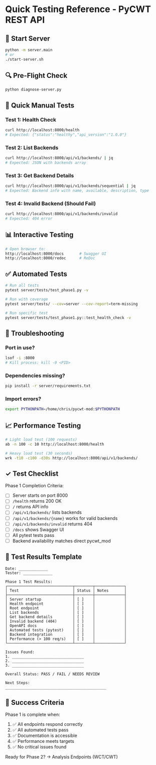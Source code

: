 # Quick Testing Reference - PyCWT REST API

## 🚀 Start Server
```bash
python -m server.main
# or
./start-server.sh
```

## 🔍 Pre-Flight Check
```bash
python diagnose-server.py
```

## 🧪 Quick Manual Tests

### Test 1: Health Check
```bash
curl http://localhost:8000/health
# Expected: {"status":"healthy","api_version":"1.0.0"}
```

### Test 2: List Backends
```bash
curl http://localhost:8000/api/v1/backends/ | jq
# Expected: JSON with backends array
```

### Test 3: Get Backend Details
```bash
curl http://localhost:8000/api/v1/backends/sequential | jq
# Expected: Backend info with name, available, description, type
```

### Test 4: Invalid Backend (Should Fail)
```bash
curl http://localhost:8000/api/v1/backends/invalid
# Expected: 404 error
```

## 📊 Interactive Testing
```bash
# Open browser to:
http://localhost:8000/docs       # Swagger UI
http://localhost:8000/redoc      # ReDoc
```

## ✅ Automated Tests
```bash
# Run all tests
pytest server/tests/test_phase1.py -v

# Run with coverage
pytest server/tests/ --cov=server --cov-report=term-missing

# Run specific test
pytest server/tests/test_phase1.py::test_health_check -v
```

## 🔧 Troubleshooting

### Port in use?
```bash
lsof -i :8000
# Kill process: kill -9 <PID>
```

### Dependencies missing?
```bash
pip install -r server/requirements.txt
```

### Import errors?
```bash
export PYTHONPATH=/home/chris/pycwt-mod:$PYTHONPATH
```

## 📈 Performance Testing
```bash
# Light load test (100 requests)
ab -n 100 -c 10 http://localhost:8000/health

# Heavy load test (30 seconds)
wrk -t10 -c100 -d30s http://localhost:8000/api/v1/backends/
```

## ✓ Test Checklist

Phase 1 Completion Criteria:
- [ ] Server starts on port 8000
- [ ] `/health` returns 200 OK
- [ ] `/` returns API info
- [ ] `/api/v1/backends/` lists backends
- [ ] `/api/v1/backends/{name}` works for valid backends
- [ ] `/api/v1/backends/invalid` returns 404
- [ ] `/docs` shows Swagger UI
- [ ] All pytest tests pass
- [ ] Backend availability matches direct pycwt_mod

## 📝 Test Results Template

```
Date: _____________
Tester: _____________

Phase 1 Test Results:
┌─────────────────────────────┬────────┬─────────────┐
│ Test                        │ Status │ Notes       │
├─────────────────────────────┼────────┼─────────────┤
│ Server startup              │ [ ]    │             │
│ Health endpoint             │ [ ]    │             │
│ Root endpoint               │ [ ]    │             │
│ List backends               │ [ ]    │             │
│ Get backend details         │ [ ]    │             │
│ Invalid backend (404)       │ [ ]    │             │
│ OpenAPI docs                │ [ ]    │             │
│ Automated tests (pytest)    │ [ ]    │             │
│ Backend integration         │ [ ]    │             │
│ Performance (> 100 req/s)   │ [ ]    │             │
└─────────────────────────────┴────────┴─────────────┘

Issues Found:
1. ________________________________
2. ________________________________
3. ________________________________

Overall Status: PASS / FAIL / NEEDS REVIEW

Next Steps:
_____________________________________________
```

## 🎯 Success Criteria

Phase 1 is complete when:
1. ✅ All endpoints respond correctly
2. ✅ All automated tests pass
3. ✅ Documentation is accessible
4. ✅ Performance meets targets
5. ✅ No critical issues found

Ready for Phase 2? → Analysis Endpoints (WCT/CWT)
